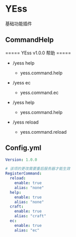 # YEss
基础功能插件

## CommandHelp

===== YEss v1.0.0 帮助 =====

- /yess help <player>
  - yess.command.help

- /yess ec <player>
  - yess.command.ec

- /yess help
  - yess.command.help

- /yess reload
  - yess.command.reload

## Config.yml

```yaml
Version: 1.0.0

# 该项的更改需要重启服务器才能生效
RegisterCommand:
  reload:
    enable: true
    alias: "none"
  help:
    enable: true
    alias: "none"
  craft:
    enable: true
    alias: "craft"
  ec:
    enable: true
    alias: "ec"
```

